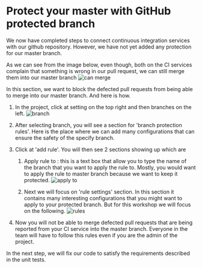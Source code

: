 # Protect your master with GitHub protected branch
We now have completed steps to connect continuous integration services with our github repository.
However, we have not yet added any protection for our master branch.

As we can see from the image below, even though, both on the CI services complain that something is wrong in our pull request, we can still merge them into our master branch
![can merge](https://user-images.githubusercontent.com/11821799/45927907-2e0ce800-bf65-11e8-92a6-743264cf17f6.png)

In this section, we want to block the defected pull requests from being able to merge into our master branch. And here is how.

1. In the project, click at setting on the top right and then branches on the left.
![branch](https://user-images.githubusercontent.com/11821799/45927965-26017800-bf66-11e8-9a10-241e39ec0be4.png)

2. After selecting branch, you will see a section for 'branch protection rules'. Here is the place where we can add many configurations that can ensure the safety of the specify branch.

3. Click at 'add rule'. You will then see 2 sections showing up which are

    1. Apply rule to : this is a text box that allow you to type the name of the branch that you want to apply the rule to. Mostly, you would want to apply the rule to master branch because we want to keep it protected.
    ![apply to](https://user-images.githubusercontent.com/11821799/45928196-d15ffc00-bf69-11e8-8f1d-610faf6c775d.png)

    2. Next we will focus on 'rule settings' section. In this section it contains many interesting configurations that you might want to apply to your protected branch. But for this workshop we will focus on the following.
    ![rules](https://user-images.githubusercontent.com/11821799/45928246-c8bbf580-bf6a-11e8-8b43-f97f7e873990.png)

4. Now you will not be able to merge defected pull requests that are being reported from your CI service into the master branch. Everyone in the team will have to follow this rules even if you are the admin of the project.

In the next step, we will fix our code to satisfy the requirements described in the unit tests.
